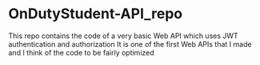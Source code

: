 # OnDutyStudent-API_repo
This repo contains the code of a very basic Web API which uses JWT authentication and authorization
It is one of the first Web APIs that I made and I think of the code to be fairly optimized
